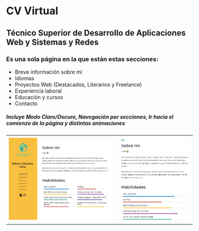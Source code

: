 # CV Virtual 

## Técnico Superior de Desarrollo de Aplicaciones Web y Sistemas y Redes

### Es una sola página en la que están estas secciones:

- Breve información sobre mí
- Idiomas
- Proyectos Web (Destacados, Literarios y Freelance)
- Experiencia laboral
- Educación y cursos
- Contacto

##### Incluye Modo Claro/Oscuro, Navegación por secciones, Ir hacia el comienzo de la página y distintas animaciones

<table>
    <tr>
        <td><img src="images/portfolio_pc.jpg" /></td>
        <td><img src="images/portfolio_movil.jpg" /></td>
    </tr>
</table>

